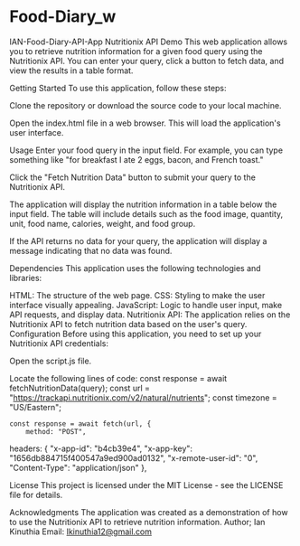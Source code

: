 # Food-Diary_w
IAN-Food-Diary-API-App
Nutritionix API Demo
This web application allows you to retrieve nutrition information for a given food query using the Nutritionix API. You can enter your query, click a button to fetch data, and view the results in a table format.

Getting Started
To use this application, follow these steps:

Clone the repository or download the source code to your local machine.

Open the index.html file in a web browser. This will load the application's user interface.

Usage
Enter your food query in the input field. For example, you can type something like "for breakfast I ate 2 eggs, bacon, and French toast."

Click the "Fetch Nutrition Data" button to submit your query to the Nutritionix API.

The application will display the nutrition information in a table below the input field. The table will include details such as the food image, quantity, unit, food name, calories, weight, and food group.

If the API returns no data for your query, the application will display a message indicating that no data was found.

Dependencies
This application uses the following technologies and libraries:

HTML: The structure of the web page.
CSS: Styling to make the user interface visually appealing.
JavaScript: Logic to handle user input, make API requests, and display data.
Nutritionix API: The application relies on the Nutritionix API to fetch nutrition data based on the user's query.
Configuration
Before using this application, you need to set up your Nutritionix API credentials:

Open the script.js file.

Locate the following lines of code:
const response = await fetchNutritionData(query);
 const url = "https://trackapi.nutritionix.com/v2/natural/nutrients";
    const timezone = "US/Eastern";

    const response = await fetch(url, { 
        method: "POST",
headers: {
"x-app-id": "b4cb39e4",
            "x-app-key": "1656db884715f400547a9ed900ad0132",
            "x-remote-user-id": "0",
            "Content-Type": "application/json"
},

License
This project is licensed under the MIT License - see the LICENSE file for details.

Acknowledgments
The application was created as a demonstration of how to use the Nutritionix API to retrieve nutrition information.
Author;
Ian Kinuthia
Email: Ikinuthia12@gmail.com
